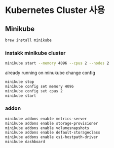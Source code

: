 # Kubernetes Cluster 사용

## Minikube

```bash
brew install minikube
```

### instakk minikube cluster

```bash
minikube start --memory 4096 --cpus 2 --nodes 2
```

already running on minukube change config

```bash
minikube stop
minikube config set memory 4096
minikube config set cpus 2
minikube start
```

### addon

```bash
minikube addons enable metrics-server
minikube addons enable storage-provisioner
minikube addons enable volumesnapshots
minikube addons enable default-storageclass
minikube addons enable csi-hostpath-driver
minikube dashboard
```
